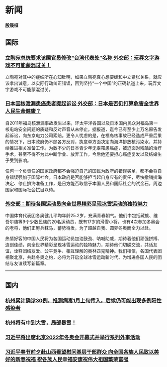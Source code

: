 # 新闻
#### 殷晟桓

## 国际
### [立陶宛总统要求该国官员修改“台湾代表处”名称 外交部：玩弄文字游戏不可能蒙混过关！](https://article.xuexi.cn/articles/index.html?art_id=11038812360863121149&source=share&study_style_id=feeds_default&share_to=wx_single&study_share_enable=1&study_comment_disable=0&ptype=75&item_id=11038812360863121149&pid=32556320992501654)
立陶宛对其中的症结所在心知肚明，如果立陶宛真心想要缓和中立紧张关系，就应该拿出诚意，以实际行动纠正错误，回到坚持“一个中国”的正确轨道上来，玩弄文字游戏不可能蒙混过关。

### [日本因核泄漏患癌患者提起诉讼 外交部：日本是否仍打算危害全世界人民生命健康？](https://article.xuexi.cn/articles/index.html?art_id=16776532499018663710&source=share&study_style_id=feeds_default&share_to=wx_single&study_share_enable=1&study_comment_disable=0&ptype=75&item_id=16776532499018663710&pid=32556320992501654)
自2011年福岛核泄漏事故发生以来，环太平洋各国以及日本国内民众对福岛第一核电站安全问题的质疑和反对声音从未停止。据报道，迄今已有至少上万名原告发起诉讼，向东京电力公司索赔。更令人忧虑的是，在福岛核事故已经造成严重后果的情况下，日本政府仍不顾各方反对，执意单方面决定向海洋排放核污染水，并持续推进相关准备工作。为数不少的日本青少年无辜罹患癌症，被迫面对残酷的治疗手术，甚至不得不为此中断学业、放弃工作，今后他还要担心癌症复发以及结婚生子受到影响。

任何一个负责任的国家政府都不会强迫自己的国民为政府的错误买单，都不会将自身错误强加于国际社会。日本政府是否能够担当起自身应有的责任，尽快撤销排海决定、停止排海准备工作，是日方能否取信于本国人民和国际社会的试金石，周边国家和国际社会拭目以待。

### [外交部：期待各国运动员向全世界精彩呈现冰雪运动的独特魅力](https://article.xuexi.cn/articles/index.html?art_id=15896075375678641747&source=share&study_style_id=feeds_default&share_to=wx_single&study_share_enable=1&study_comment_disable=0&ptype=75&item_id=15896075375678641747&pid=32556320992501654)
中国体育代表团冬奥健儿平均年龄25.2岁，充满青春朝气。他们中包括藏族、维吾尔族等9个少数民族的20名运动员，既有17岁的滑雪小将，也有4次参加冬奥会的老将，他们正厉兵秣马，蓄势待发，为了超越自我、圆梦冬奥而全力以赴。

热情好客的中国人民将为各国运动员加油鼓劲、呐喊助威，期待着他们顽强拼搏、连创佳绩，向全世界精彩呈现冰雪运动的独特魅力，期待他们切磋交流，共话友谊，诠释团结友爱、公平竞争、相互理解的奥林匹克精神。我们相信，各国代表团相聚北京，共赴冬奥之约，必将为开启全球冰雪运动新时代、为增进各国人民的团结与友谊续写新篇章。


---
## 国内
### [杭州累计确诊30例，推测病毒1月上旬传入，后续仍可能出现多例阳性感染者](https://mp.weixin.qq.com/s/6NQQ4lxe0qBaZlKclQex_w)
### [杭州将有中到大雪，局部暴雪！](https://mp.weixin.qq.com/s/uLZt_-1EHxWlivd__rnZMA)
### [习近平将出席北京2022年冬奥会开幕式并举行系列外事活动](https://article.xuexi.cn/articles/index.html?art_id=15323856817374659764&source=share&reedit_timestamp=1643365215000&study_style_id=feeds_default&to_audit_timestamp=2022-01-28+18%3A20%3A15&share_to=wx_single&study_share_enable=1&study_comment_disable=0&ptype=0&item_id=15323856817374659764)
### [习近平春节前夕赴山西看望慰问基层干部群众 向全国各族人民致以美好的新春祝福 祝各族人民幸福安康祝伟大祖国繁荣富强](https://article.xuexi.cn/articles/index.html?art_id=11545819798432040050&source=share&reedit_timestamp=1643324211000&study_style_id=feeds_default&to_audit_timestamp=2022-01-28+06%3A56%3A51&share_to=wx_single&study_share_enable=1&study_comment_disable=0&ptype=0&item_id=11545819798432040050)
